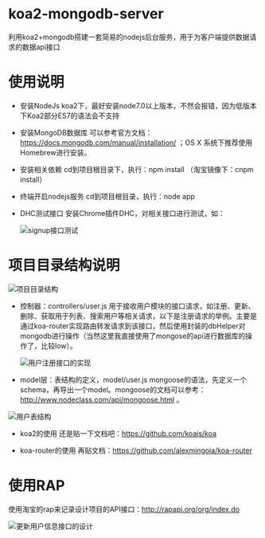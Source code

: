 # koa2-mongodb-server
利用koa2+mongodb搭建一套简易的nodejs后台服务，用于为客户端提供数据请求的数据api接口

# 使用说明
- 安装NodeJs
  koa2下，最好安装node7.0以上版本，不然会报错，因为低版本下Koa2部分ES7的语法会不支持
- 安装MongoDB数据库
  可以参考官方文档：https://docs.mongodb.com/manual/installation/ ；OS X 系统下推荐使用Homebrew进行安装。
- 安装相关依赖
   cd到项目根目录下，执行：npm install （淘宝镜像下：cnpm install）
- 终端开启nodejs服务
  cd到项目根目录，执行：node app
- DHC测试接口
  安装Chrome插件DHC，对相关接口进行测试，如：

    ![signup接口测试](http://upload-images.jianshu.io/upload_images/5307186-1efca5d7c8ddd2ff.png?imageMogr2/auto-orient/strip%7CimageView2/2/w/1240)

# 项目目录结构说明
  
![项目目录结构](http://upload-images.jianshu.io/upload_images/5307186-d29cb13923ae11db.png?imageMogr2/auto-orient/strip%7CimageView2/2/w/1240)

- 控制器：controllers/user.js
  用于接收用户模块的接口请求，如注册、更新、删除、获取用于列表、搜索用户等相关请求，以下是注册请求的举例。主要是通过koa-router实现路由转发请求到该接口，然后使用封装的dbHelper对mongodb进行操作（当然这里我直接使用了mongose的api进行数据库的操作了，比较low）。

    ![用户注册接口的实现](http://upload-images.jianshu.io/upload_images/5307186-bd283eeebc2a704d.png?imageMogr2/auto-orient/strip%7CimageView2/2/w/1240)

- model层：表结构的定义，model/user.js
  mongoose的语法，先定义一个schema，再导出一个model。mongoose的文档可以参考：http://www.nodeclass.com/api/mongoose.html 。
  
![用户表结构](http://upload-images.jianshu.io/upload_images/5307186-a2f18ca07c580904.png?imageMogr2/auto-orient/strip%7CimageView2/2/w/1240)

- koa2的使用
  还是贴一下文档吧：https://github.com/koajs/koa

- koa-router的使用
  再贴文档：https://github.com/alexmingoia/koa-router 

# 使用RAP
  使用淘宝的rap来记录设计项目的API接口：http://rapapi.org/org/index.do
  
  ![更新用户信息接口的设计](http://upload-images.jianshu.io/upload_images/5307186-a628a6d42d64f4bf.png?imageMogr2/auto-orient/strip%7CimageView2/2/w/1240)








